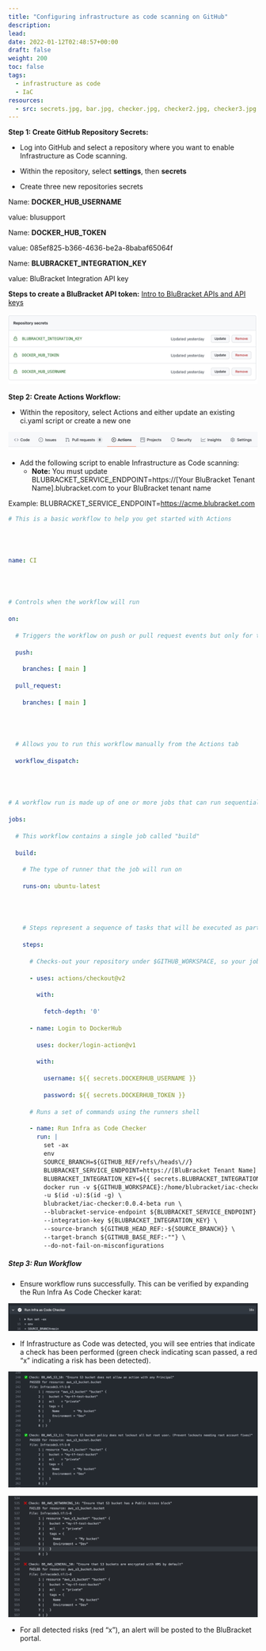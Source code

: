 ```yaml
---
title: "Configuring infrastructure as code scanning on GitHub"
description: 
lead: 
date: 2022-01-12T02:48:57+00:00
draft: false
weight: 200
toc: false
tags:
  - infrastructure as code
  - IaC
resources:
  - src: secrets.jpg, bar.jpg, checker.jpg, checker2.jpg, checker3.jpg
---
```


**Step 1: Create GitHub Repository Secrets:**

* Log into GitHub and select a repository where you want to enable Infrastructure as Code scanning.

* Within the repository, select **settings**, then **secrets**

* Create three new repositories secrets

Name: **DOCKER_HUB_USERNAME**

value: blusupport

Name: **DOCKER_HUB_TOKEN**

value: 085ef825-b366-4636-be2a-8babaf65064f

Name: **BLUBRACKET_INTEGRATION_KEY**

value: BluBracket Integration API key

**Steps to create a BluBracket API token:**
[Intro to BluBracket APIs and API keys](/api/intro-auth-keys/)

![secrets screenshot](secrets.jpg)

**Step 2: Create Actions Workflow:**

* Within the repository, select Actions and either update an existing ci.yaml script or create a new one

![bar screenshot](bar.jpg)

* Add the following script to enable Infrastructure as Code scanning:
  * **Note:** You must update BLUBRACKET_SERVICE_ENDPOINT=https://[Your BluBracket Tenant Name].blubracket.com to your BluBracket tenant name

Example: BLUBRACKET_SERVICE_ENDPOINT=https://acme.blubracket.com

```yaml
# This is a basic workflow to help you get started with Actions




name: CI




# Controls when the workflow will run

on:

  # Triggers the workflow on push or pull request events but only for the main branch

  push:

    branches: [ main ]

  pull_request:

    branches: [ main ]




  # Allows you to run this workflow manually from the Actions tab

  workflow_dispatch:




# A workflow run is made up of one or more jobs that can run sequentially or in parallel

jobs:

  # This workflow contains a single job called "build"

  build:

    # The type of runner that the job will run on

    runs-on: ubuntu-latest




    # Steps represent a sequence of tasks that will be executed as part of the job

    steps:

      # Checks-out your repository under $GITHUB_WORKSPACE, so your job can access it

      - uses: actions/checkout@v2

        with:

          fetch-depth: '0'

      - name: Login to DockerHub

        uses: docker/login-action@v1 

        with:

          username: ${{ secrets.DOCKERHUB_USERNAME }}

          password: ${{ secrets.DOCKERHUB_TOKEN }}

      # Runs a set of commands using the runners shell

      - name: Run Infra as Code Checker
        run: |
          set -ax
          env
          SOURCE_BRANCH=${GITHUB_REF/refs\/heads\//}
          BLUBRACKET_SERVICE_ENDPOINT=https://[BluBracket Tenant Name]
          BLUBRACKET_INTEGRATION_KEY=${{ secrets.BLUBRACKET_INTEGRATION_KEY }}
          docker run -v ${GITHUB_WORKSPACE}:/home/blubracket/iac-checker/repo \
          -u $(id -u):$(id -g) \
          blubracket/iac-checker:0.0.4-beta run \
          --blubracket-service-endpoint ${BLUBRACKET_SERVICE_ENDPOINT} \
          --integration-key ${BLUBRACKET_INTEGRATION_KEY} \
          --source-branch ${GITHUB_HEAD_REF:-${SOURCE_BRANCH}} \
          --target-branch ${GITHUB_BASE_REF:-""} \
          --do-not-fail-on-misconfigurations
```

##### Step 3: Run Workflow

* Ensure workflow runs successfully.   This can be verified by expanding the Run Infra As Code Checker karat:

![checker screenshot](checker.jpg)

* If Infrastructure as Code was detected, you will see entries that indicate a check has been performed (green check indicating scan passed, a red “x” indicating a risk has been detected).

![checker screenshot](checker2.jpg)

![checker screenshot](checker3.jpg)

* For all detected risks (red “x”), an alert will be posted to the BluBracket portal.
